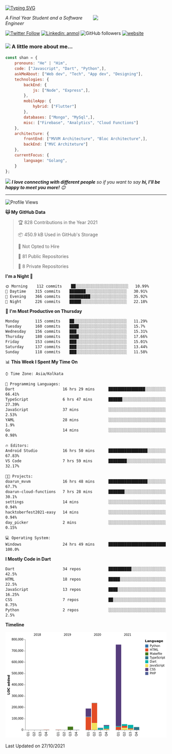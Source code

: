 <!-- <h2>नमस्ते (Namaste)🙏🏻, I'm Shan Shaji! <img src="https://media.giphy.com/media/12oufCB0MyZ1Go/giphy.gif" width="50"></h2> -->
[![Typing SVG](https://readme-typing-svg.herokuapp.com?lines=Hey%2C+I'm+Shan;I+am+a+Full+Stack+Developer)](https://git.io/typing-svg)

<img align='right' src="https://media.giphy.com/media/M9gbBd9nbDrOTu1Mqx/giphy.gif" width="230">
<p><em>A Final Year Student and a Software Engineer</em></p>

[![Twitter Follow](https://img.shields.io/twitter/follow/shan__shaji?style=flat)](https://twitter.com/intent/follow?screen_name=shan__shaji)
[![Linkedin: anmol](https://img.shields.io/badge/shan-shaji?style=flat-square&logo=Linkedin&logoColor=white&link=https://www.linkedin.com/in/shan-shaji/)](https://www.linkedin.com/in/shan-shaji/)
![GitHub followers](https://img.shields.io/github/followers/shan-shaji?label=Follow&style=social)
[![website](https://img.shields.io/badge/Website-46a2f1.svg?&style=flat-square&logo=Google-Chrome&logoColor=white&link=http://shan-shaji.github.io/)](http://shan-shaji.github.io/)



### <img src="https://media.giphy.com/media/VgCDAzcKvsR6OM0uWg/giphy.gif" width="50"> A little more about me...  

```javascript
const shan = {
    pronouns: "He" | "Him",
    code: ["Javascript", "Dart", "Python",],
    askMeAbout: ["Web dev", "Tech", "App dev", "Designing"],
    technologies: {
        backEnd: {
            js: ["Node", "Express",],
        },
        mobileApp: {
            hybrid: ["Flutter"]
        },
        databases: ["Mongo", "MySql",],
        misc: ["Firebase", "Analytics", "Cloud Functions"]
    },
    architecture: {
        frontEnd: ["MVVM Architecture", "Bloc Architecture",],
        backEnd: ["MVC Architeture"]
    },
    currentFocus: {
        language: "Golang",
    }
};
```

<img src="https://media.giphy.com/media/LnQjpWaON8nhr21vNW/giphy.gif" width="60"> <em><b>I love connecting with different people</b> so if you want to say <b>hi, I'll be happy to meet you more!</b> 😊</em>

---
<!--START_SECTION:waka-->
![Profile Views](http://img.shields.io/badge/Profile%20Views-43-blue)

**🐱 My GitHub Data** 

> 🏆 828 Contributions in the Year 2021
 > 
> 📦 450.9 kB Used in GitHub's Storage 
 > 
> 🚫 Not Opted to Hire
 > 
> 📜 81 Public Repositories 
 > 
> 🔑 8 Private Repositories  
 > 
**I'm a Night 🦉** 

```text
🌞 Morning    112 commits    ██░░░░░░░░░░░░░░░░░░░░░░░   10.99% 
🌆 Daytime    315 commits    ███████░░░░░░░░░░░░░░░░░░   30.91% 
🌃 Evening    366 commits    █████████░░░░░░░░░░░░░░░░   35.92% 
🌙 Night      226 commits    █████░░░░░░░░░░░░░░░░░░░░   22.18%

```
📅 **I'm Most Productive on Thursday** 

```text
Monday       115 commits    ██░░░░░░░░░░░░░░░░░░░░░░░   11.29% 
Tuesday      160 commits    ████░░░░░░░░░░░░░░░░░░░░░   15.7% 
Wednesday    156 commits    ███░░░░░░░░░░░░░░░░░░░░░░   15.31% 
Thursday     180 commits    ████░░░░░░░░░░░░░░░░░░░░░   17.66% 
Friday       153 commits    ███░░░░░░░░░░░░░░░░░░░░░░   15.01% 
Saturday     137 commits    ███░░░░░░░░░░░░░░░░░░░░░░   13.44% 
Sunday       118 commits    ███░░░░░░░░░░░░░░░░░░░░░░   11.58%

```


📊 **This Week I Spent My Time On** 

```text
⌚︎ Time Zone: Asia/Kolkata

💬 Programming Languages: 
Dart                     16 hrs 29 mins      ████████████████░░░░░░░░░   66.41% 
TypeScript               6 hrs 47 mins       ██████░░░░░░░░░░░░░░░░░░░   27.39% 
JavaScript               37 mins             ░░░░░░░░░░░░░░░░░░░░░░░░░   2.53% 
YAML                     28 mins             ░░░░░░░░░░░░░░░░░░░░░░░░░   1.9% 
Go                       14 mins             ░░░░░░░░░░░░░░░░░░░░░░░░░   0.98%

🔥 Editors: 
Android Studio           16 hrs 50 mins      █████████████████░░░░░░░░   67.83% 
VS Code                  7 hrs 59 mins       ████████░░░░░░░░░░░░░░░░░   32.17%

🐱‍💻 Projects: 
doarun_mvvm              16 hrs 48 mins      █████████████████░░░░░░░░   67.7% 
doarun-cloud-functions   7 hrs 28 mins       ███████░░░░░░░░░░░░░░░░░░   30.1% 
settings                 14 mins             ░░░░░░░░░░░░░░░░░░░░░░░░░   0.94% 
hacktoberfest2021-easy   14 mins             ░░░░░░░░░░░░░░░░░░░░░░░░░   0.94% 
day_picker               2 mins              ░░░░░░░░░░░░░░░░░░░░░░░░░   0.15%

💻 Operating System: 
Windows                  24 hrs 49 mins      █████████████████████████   100.0%

```

**I Mostly Code in Dart** 

```text
Dart                     34 repos            ██████████░░░░░░░░░░░░░░░   42.5% 
HTML                     18 repos            █████░░░░░░░░░░░░░░░░░░░░   22.5% 
JavaScript               13 repos            ████░░░░░░░░░░░░░░░░░░░░░   16.25% 
CSS                      7 repos             ██░░░░░░░░░░░░░░░░░░░░░░░   8.75% 
Python                   2 repos             ░░░░░░░░░░░░░░░░░░░░░░░░░   2.5%

```


**Timeline**

![Chart not found](https://raw.githubusercontent.com/shan-shaji/shan-shaji/master/charts/bar_graph.png) 


 Last Updated on 27/10/2021
<!--END_SECTION:waka-->

